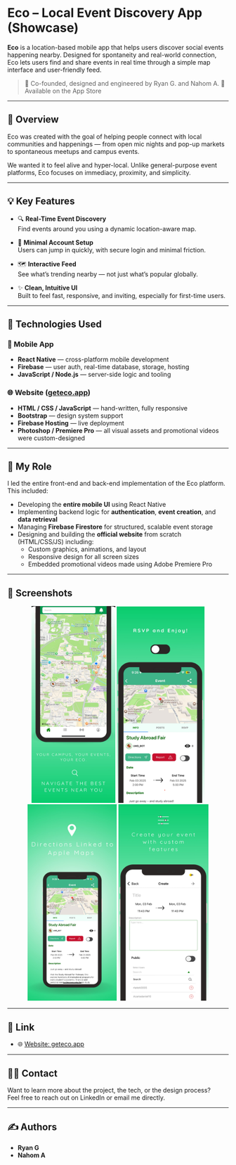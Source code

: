 # Eco – Local Event Discovery App (Showcase)

**Eco** is a location-based mobile app that helps users discover social events happening nearby. Designed for spontaneity and real-world connection, Eco lets users find and share events in real time through a simple map interface and user-friendly feed.

> 📱 Co-founded, designed and engineered by Ryan G. and Nahom A. 
> 🚀 Available on the App Store  

---

## 🌟 Overview

Eco was created with the goal of helping people connect with local communities and happenings — from open mic nights and pop-up markets to spontaneous meetups and campus events.

We wanted it to feel alive and hyper-local. Unlike general-purpose event platforms, Eco focuses on immediacy, proximity, and simplicity.

---

## 💡 Key Features

- 🔍 **Real-Time Event Discovery**  
  Find events around you using a dynamic location-aware map.

- 🧭 **Minimal Account Setup**  
  Users can jump in quickly, with secure login and minimal friction.

- 🗺️ **Interactive Feed**  
  See what’s trending nearby — not just what’s popular globally.

- ✨ **Clean, Intuitive UI**  
  Built to feel fast, responsive, and inviting, especially for first-time users.

---

## 🔧 Technologies Used

### 📱 Mobile App
- **React Native** — cross-platform mobile development
- **Firebase** — user auth, real-time database, storage, hosting
- **JavaScript / Node.js** — server-side logic and tooling

### 🌐 Website ([geteco.app](https://geteco.app))
- **HTML / CSS / JavaScript** — hand-written, fully responsive
- **Bootstrap** — design system support
- **Firebase Hosting** — live deployment
- **Photoshop / Premiere Pro** — all visual assets and promotional videos were custom-designed

---

## 🎨 My Role

I led the entire front-end and back-end implementation of the Eco platform. This included:

- Developing the **entire mobile UI** using React Native
- Implementing backend logic for **authentication**, **event creation**, and **data retrieval**
- Managing **Firebase Firestore** for structured, scalable event storage
- Designing and building the **official website** from scratch (HTML/CSS/JS) including:
  - Custom graphics, animations, and layout
  - Responsive design for all screen sizes
  - Embedded promotional videos made using Adobe Premiere Pro

---

<h2>📸 Screenshots</h2>

<p align="center">
  <img src="screenshots/ecoapp2.jpeg" alt="Screenshot 2" width="191"/>
  <img src="screenshots/ecoapp3.jpeg" alt="Screenshot 3" width="200"/>
  <img src="screenshots/ecoapp4.jpeg" alt="Screenshot 4" width="203"/>
  <img src="screenshots/ecoapp5.jpeg" alt="Screenshot 5" width="205"/>
</p>

---

## 🔗 Link

- 🌐 [Website: geteco.app](https://geteco.app)

---

## 🙋‍♂️ Contact

Want to learn more about the project, the tech, or the design process?  
Feel free to reach out on LinkedIn or email me directly.

---

## ✍️ Authors

- **Ryan G**
- **Nahom A**
